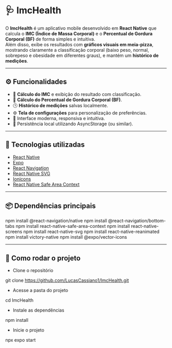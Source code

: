 # 🩺 ImcHealth

O **ImcHealth** é um aplicativo mobile desenvolvido em **React Native** que calcula o **IMC (Índice de Massa Corporal)** e o **Percentual de Gordura Corporal (BF)** de forma simples e intuitiva.  
Além disso, exibe os resultados com **gráficos visuais em meia-pizza**, mostrando claramente a classificação corporal (baixo peso, normal, sobrepeso e obesidade em diferentes graus), e mantém um **histórico de medições**.

---

## ⚙️ Funcionalidades

- 📏 **Cálculo do IMC** e exibição do resultado com classificação.
- 💪 **Cálculo do Percentual de Gordura Corporal (BF)**.
- 🕓 **Histórico de medições** salvas localmente.
- ⚙️ **Tela de configurações** para personalização de preferências.
- 🎨 Interface moderna, responsiva e intuitiva.
- 💾 Persistência local utilizando AsyncStorage (ou similar).

---

## 🧰 Tecnologias utilizadas

- [React Native](https://reactnative.dev/)
- [Expo](https://expo.dev/)
- [React Navigation](https://reactnavigation.org/)
- [React Native SVG](https://github.com/software-mansion/react-native-svg)
- [Ionicons](https://icons.expo.fyi/Index)
- [React Native Safe Area Context](https://github.com/th3rdwave/react-native-safe-area-context)

---

## 📦 Dependências principais

npm install @react-navigation/native
npm install @react-navigation/bottom-tabs
npm install react-native-safe-area-context
npm install react-native-screens
npm install react-native-svg
npm install react-native-reanimated
npm install victory-native
npm install @expo/vector-icons


---
## 🚀 Como rodar o projeto

- Clone o repositório

git clone https://github.com/LucasCassiano1/ImcHealth.git

- Acesse a pasta do projeto

cd ImcHealth

- Instale as dependências

npm install

- Inicie o projeto

npx expo start
